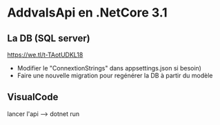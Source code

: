 # AddvalsApi en .NetCore 3.1

## La DB (SQL server)
https://we.tl/t-TAotUDKL18
- Modifier le "ConnextionStrings" dans appsettings.json si besoin)
- Faire une nouvelle migration pour regénérer la DB à partir du modèle 


## VisualCode
lancer l'api --> dotnet run

